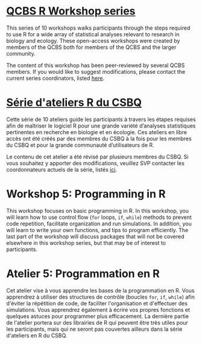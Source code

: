 # [QCBS R Workshop series](https://wiki.qcbs.ca/r)

This series of 10 workshops walks participants through the steps required to use R for a wide array of statistical analyses relevant to research in biology and ecology. These open-access workshops were created by members of the QCBS both for members of the QCBS and the larger community.

The content of this workshop has been peer-reviewed by several QCBS members. If you would like to suggest modifications, please contact the current series coordinators, listed [here](https://wiki.qcbs.ca/r).

# [Série d'ateliers R du CSBQ](https://wiki.qcbs.ca/r)

Cette série de 10 ateliers guide les participants à travers les étapes requises afin de maîtriser le logiciel R pour une grande variété d’analyses statistiques pertinentes en recherche en biologie et en écologie. Ces ateliers en libre accès ont été créés par des membres du CSBQ à la fois pour les membres du CSBQ et pour la grande communauté d’utilisateurs de R.

Le contenu de cet atelier a été révisé par plusieurs membres du CSBQ. Si vous souhaitez y apporter des modifications, veuillez SVP contacter les coordonnateurs actuels de la série, listés [ici](https://wiki.qcbs.ca/r).

# Workshop 5: Programming in R

This workshop focuses on basic programming in R. In this workshop, you will learn how to use control flow (`for` loops, `if`, `while`) methods to prevent code repetition, facilitate organization and run simulations. In addition, you will learn to write your own functions, and tips to program efficiently. The last part of the workshop will discuss packages that will not be covered elsewhere in this workshop series, but that may be of interest to participants. 

# Atelier 5: Programmation en R

Cet atelier vise à vous apprendre les bases de la programmation en R. Vous apprendrez à utiliser des structures de contrôle (boucles `for`, `if`, `while`) afin d'éviter la répétition de code, de faciliter l'organisation et d'effectuer des simulations. Vous apprendrez également à écrire vos propres fonctions et quelques astuces pour programmer plus efficacement. La dernière partie de l'atelier portera sur des librairies de R qui peuvent être très utiles pour les participants, mais qui ne seront pas couvertes ailleurs dans la série d'ateliers en R du CSBQ.
